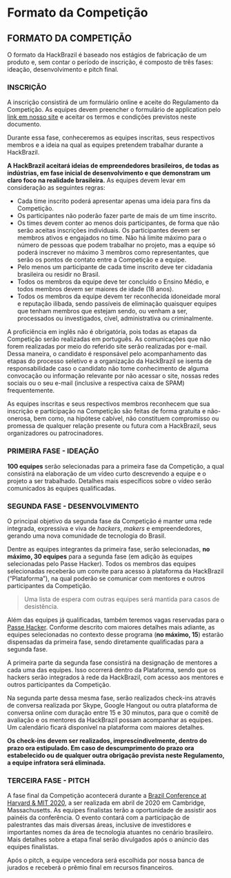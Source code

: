 # Formato da Competição

## FORMATO DA COMPETIÇÃO

O formato da HackBrazil é baseado nos estágios de fabricação de um produto e, sem contar o período de inscrição, é composto de três fases: ideação, desenvolvimento e pitch final. 

### INSCRIÇÃO

A inscrição consistirá de um formulário online e aceite do Regulamento da Competição. As equipes devem preencher o formulário de application pelo [link em nosso site](https://hackbrazil.app.gradus-softwares.com.br) e aceitar os termos e condições previstos neste documento.

Durante essa fase, conheceremos as equipes inscritas, seus respectivos membros e a ideia na qual as equipes pretendem trabalhar durante a HackBrazil.

**A HackBrazil aceitará ideias de empreendedores brasileiros, de todas as indústrias, em fase inicial de desenvolvimento e que demonstram um claro foco na realidade brasileira.** As equipes devem levar em consideração as seguintes regras:

* Cada time inscrito poderá apresentar apenas uma ideia para fins da Competição.
* Os participantes não poderão fazer parte de mais de um time inscrito.
* Os times devem conter ao menos dois participantes, de forma que não serão aceitas inscrições individuais. Os participantes devem ser membros ativos e engajados no time. Não há limite máximo para o número de pessoas que podem trabalhar no projeto, mas a equipe só poderá inscrever no máximo 3 membros como representantes, que serão os pontos de contato entre a Competição e a equipe.
* Pelo menos um participante de cada time inscrito deve ter cidadania brasileira ou residir no Brasil.
* Todos os membros da equipe deve ter concluído o Ensino Médio, e todos membros devem ser maiores de idade \(18 anos\).
* Todos os membros da equipe devem ter reconhecida idoneidade moral e reputação ilibada, sendo passíveis de eliminação quaisquer equipes que tenham membros que estejam sendo, ou venham a ser, processados ou investigados, cível, administrativa ou criminalmente.

A proficiência em inglês não é obrigatória, pois todas as etapas da Competição serão realizadas em português. As comunicações que não forem realizadas por meio do referido site serão realizadas por e-mail. Dessa maneira, o candidato é responsável pelo acompanhamento das etapas do processo seletivo e a organização da HackBrazil se isenta de responsabilidade caso o candidato não tome conhecimento de alguma convocação ou informação relevante por não acessar o site, nossas redes sociais ou o seu e-mail \(inclusive a respectiva caixa de SPAM\) frequentemente. 

As equipes inscritas e seus respectivos membros reconhecem que sua inscrição e participação na Competição são feitas de forma gratuita e não-onerosa, bem como, na hipótese cabível, não constituem compromisso ou promessa de qualquer relação presente ou futura com a HackBrazil, seus organizadores ou patrocinadores.

### PRIMEIRA FASE - IDEAÇÃO

**100 equipes** serão selecionadas para a primeira fase da Competição, a qual consistirá na elaboração de um vídeo curto descrevendo a equipe e o projeto a ser trabalhado. Detalhes mais específicos sobre o vídeo serão comunicados às equipes qualificadas.

### SEGUNDA FASE - DESENVOLVIMENTO

O principal objetivo da segunda fase da Competição é manter uma rede integrada, expressiva e viva de _hackers_, _makers_ e empreendedores, gerando uma nova comunidade de tecnologia do Brasil.

Dentre as equipes integrantes da primeira fase, serão selecionadas, **no máximo, 30 equipes** para a segunda fase \(em adição às equipes selecionadas pelo Passe Hacker\). Todos os membros das equipes selecionadas receberão um convite para acesso à plataforma da HackBrazil \(“Plataforma”\), na qual poderão se comunicar com mentores e outros participantes da Competição.

> Uma lista de espera com outras equipes será mantida para casos de desistência.

Além das equipes já qualificadas, também teremos vagas reservadas para o [Passe Hacker](https://hackbrazil.gitbooks.io/regulamento/passe-hacker.html). Conforme descrito com maiores detalhes mais adiante, as equipes selecionadas no contexto desse programa \(**no máximo, 15**\) estarão dispensadas da primeira fase, sendo diretamente qualificadas para a segunda fase.

A primeira parte da segunda fase consistirá na designação de mentores a cada uma das equipes. Isso ocorrerá dentro da Plataforma, sendo que os hackers serão integrados à rede da HackBrazil, com acesso aos mentores e outros participantes da Competição.

Na segunda parte dessa mesma fase, serão realizados check-ins através de conversa realizada por Skype, Google Hangout ou outra plataforma de conversa online com duração entre 15 e 30 minutos, para que o comitê de avaliação e os mentores da HackBrazil possam acompanhar as equipes. Um calendário ficará disponível na plataforma com maiores detalhes.

**Os check-ins devem ser realizados, imprescindivelmente, dentro do prazo ora estipulado. Em caso de descumprimento do prazo ora estabelecido ou de qualquer outra obrigação prevista neste Regulamento, a equipe infratora será eliminada.**  


### TERCEIRA FASE - PITCH

A fase final da Competição acontecerá durante a [Brazil Conference at Harvard & MIT 2020](http://www.brazilconference.org/), a ser realizada em abril de 2020 em Cambridge, Massachusetts. As equipes finalistas terão a oportunidade de assistir aos painéis da conferência. O evento contará com a participação de palestrantes das mais diversas áreas, inclusive de investidores e importantes nomes da área de tecnologia atuantes no cenário brasileiro. Mais detalhes sobre a etapa final serão divulgados após o anúncio das equipes finalistas.

Após o pitch, a equipe vencedora será escolhida por nossa banca de jurados e receberá o prêmio final em recursos financeiros.

